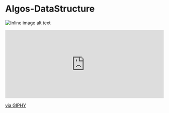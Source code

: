 # Algos-DataStructure

![Inline image alt text](<https://giphy.com/embed/c7PcKQlOqZ8Ws> "calculating")

<div style="width:100%;height:0;padding-bottom:43%;position:relative;"><iframe src="https://giphy.com/embed/c7PcKQlOqZ8Ws" width="100%" height="100%" style="position:absolute" frameBorder="0" class="giphy-embed" allowFullScreen></iframe></div><p><a href="https://giphy.com/gifs/reaction-mrw-gpa-c7PcKQlOqZ8Ws">via GIPHY</a></p>